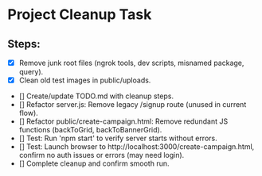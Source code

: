 # Project Cleanup Task

## Steps:
- [x] Remove junk root files (ngrok tools, dev scripts, misnamed package, query).
- [x] Clean old test images in public/uploads.
- [] Create/update TODO.md with cleanup steps.
- [] Refactor server.js: Remove legacy /signup route (unused in current flow).
- [] Refactor public/create-campaign.html: Remove redundant JS functions (backToGrid, backToBannerGrid).
- [] Test: Run 'npm start' to verify server starts without errors.
- [] Test: Launch browser to http://localhost:3000/create-campaign.html, confirm no auth issues or errors (may need login).
- [] Complete cleanup and confirm smooth run.
